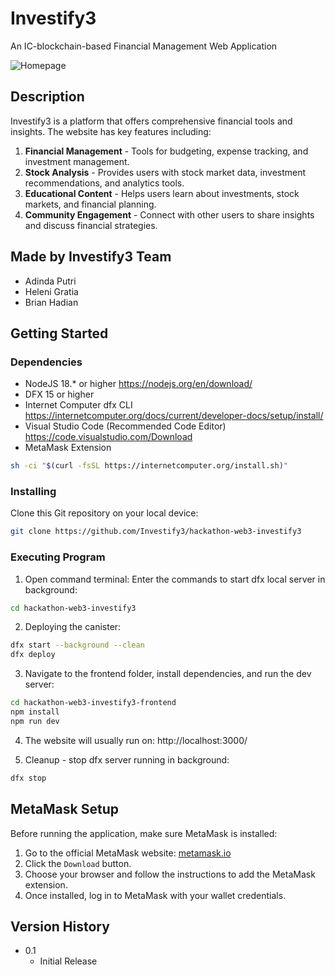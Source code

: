 # Investify3

An IC-blockchain-based Financial Management Web Application

![Homepage](./doc/homepage.png?raw=true "Title")

## Description

Investify3 is a platform that offers comprehensive financial tools and insights. The website has key features including:
1. **Financial Management** - Tools for budgeting, expense tracking, and investment management.
2. **Stock Analysis** - Provides users with stock market data, investment recommendations, and analytics tools.
3. **Educational Content** - Helps users learn about investments, stock markets, and financial planning.
4. **Community Engagement** - Connect with other users to share insights and discuss financial strategies.

## Made by Investify3 Team
- Adinda Putri
- Heleni Gratia
- Brian Hadian

## Getting Started

### Dependencies

- NodeJS 18.* or higher https://nodejs.org/en/download/
- DFX 15 or higher
- Internet Computer dfx CLI https://internetcomputer.org/docs/current/developer-docs/setup/install/
- Visual Studio Code (Recommended Code Editor) https://code.visualstudio.com/Download
- MetaMask Extension

```bash
sh -ci "$(curl -fsSL https://internetcomputer.org/install.sh)"
```

### Installing

Clone this Git repository on your local device:
```bash
git clone https://github.com/Investify3/hackathon-web3-investify3
```

### Executing Program

1. Open command terminal: Enter the commands to start dfx local server in background:
```bash
cd hackathon-web3-investify3
```

2. Deploying the canister:
```bash
dfx start --background --clean
dfx deploy
```

3. Navigate to the frontend folder, install dependencies, and run the dev server:
```bash
cd hackathon-web3-investify3-frontend
npm install
npm run dev
```

4. The website will usually run on:
http://localhost:3000/

5. Cleanup - stop dfx server running in background:
```bash
dfx stop
```

## MetaMask Setup

Before running the application, make sure MetaMask is installed:
1. Go to the official MetaMask website: [metamask.io](https://metamask.io)
2. Click the `Download` button.
3. Choose your browser and follow the instructions to add the MetaMask extension.
4. Once installed, log in to MetaMask with your wallet credentials.

## Version History
- 0.1
    - Initial Release
